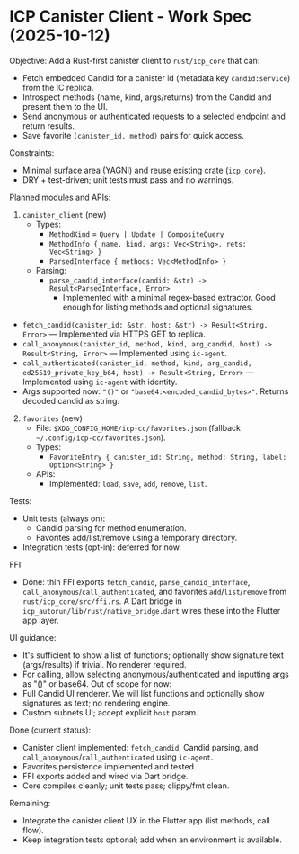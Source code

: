 # ICP Canister Client - Work Spec (2025-10-12)

Objective: Add a Rust-first canister client to `rust/icp_core` that can:
- Fetch embedded Candid for a canister id (metadata key `candid:service`) from the IC replica.
- Introspect methods (name, kind, args/returns) from the Candid and present them to the UI.
- Send anonymous or authenticated requests to a selected endpoint and return results.
- Save favorite `(canister_id, method)` pairs for quick access.

Constraints:
- Minimal surface area (YAGNI) and reuse existing crate (`icp_core`).
- DRY + test-driven; unit tests must pass and no warnings.

Planned modules and APIs:
1) `canister_client` (new)
   - Types:
     - `MethodKind` = `Query | Update | CompositeQuery`
     - `MethodInfo { name, kind, args: Vec<String>, rets: Vec<String> }`
     - `ParsedInterface { methods: Vec<MethodInfo> }`
   - Parsing:
     - `parse_candid_interface(candid: &str) -> Result<ParsedInterface, Error>`
       - Implemented with a minimal regex-based extractor. Good enough for listing methods and optional signatures.
  - `fetch_candid(canister_id: &str, host: &str) -> Result<String, Error>` — Implemented via HTTPS GET to replica.
  - `call_anonymous(canister_id, method, kind, arg_candid, host) -> Result<String, Error>` — Implemented using `ic-agent`.
  - `call_authenticated(canister_id, method, kind, arg_candid, ed25519_private_key_b64, host) -> Result<String, Error>` — Implemented using `ic-agent` with identity.
  - Args supported now: `"()"` or `"base64:<encoded_candid_bytes>"`. Returns decoded candid as string.

2) `favorites` (new)
   - File: `$XDG_CONFIG_HOME/icp-cc/favorites.json` (fallback `~/.config/icp-cc/favorites.json`).
   - Types:
     - `FavoriteEntry { canister_id: String, method: String, label: Option<String> }`
   - APIs:
     - Implemented: `load`, `save`, `add`, `remove`, `list`.

Tests:
- Unit tests (always on):
  - Candid parsing for method enumeration.
  - Favorites add/list/remove using a temporary directory.
- Integration tests (opt-in): deferred for now.

FFI:
- Done: thin FFI exports `fetch_candid`, `parse_candid_interface`, `call_anonymous`/`call_authenticated`, and favorites `add`/`list`/`remove` from `rust/icp_core/src/ffi.rs`. A Dart bridge in `icp_autorun/lib/rust/native_bridge.dart` wires these into the Flutter app layer.

UI guidance:
- It's sufficient to show a list of functions; optionally show signature text (args/results) if trivial. No renderer required.
- For calling, allow selecting anonymous/authenticated and inputting args as "()" or base64.
Out of scope for now:
- Full Candid UI renderer. We will list functions and optionally show signatures as text; no rendering engine.
- Custom subnets UI; accept explicit `host` param.

Done (current status):
- Canister client implemented: `fetch_candid`, Candid parsing, and `call_anonymous`/`call_authenticated` using `ic-agent`.
- Favorites persistence implemented and tested.
- FFI exports added and wired via Dart bridge.
- Core compiles cleanly; unit tests pass; clippy/fmt clean.

Remaining:
- Integrate the canister client UX in the Flutter app (list methods, call flow).
- Keep integration tests optional; add when an environment is available.
